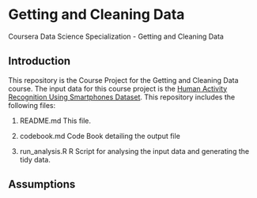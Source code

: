 # Getting and Cleaning Data
Coursera Data Science Specialization - Getting and Cleaning Data

## Introduction
This repository is the Course Project for the Getting and Cleaning Data course. The input data for this course project is the [Human Activity Recognition Using Smartphones Dataset](https://d396qusza40orc.cloudfront.net/getdata%2Fprojectfiles%2FUCI%20HAR%20Dataset.zip "UCI HAR Dataset").
This repository includes the following files:

1.  README.md
    This file.

2.  codebook.md
    Code Book detailing the output file

3.  run_analysis.R
    R Script for analysing the input data and generating the tidy data.

## Assumptions
